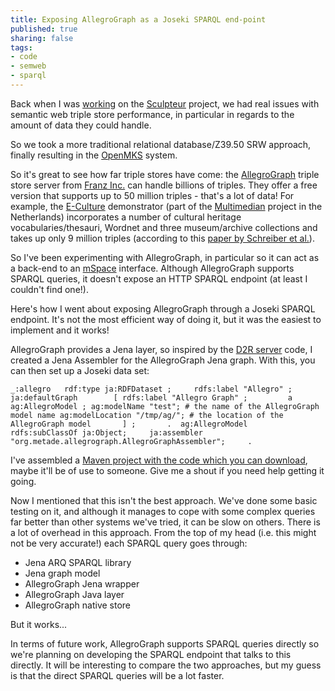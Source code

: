 ```yaml
---
title: Exposing AllegroGraph as a Joseki SPARQL end-point
published: true
sharing: false
tags:
- code
- semweb
- sparql
---
```


Back when I was [working](http://metade.org/research.html#Sculpteur) on the [Sculpteur](http://www.sculpteurweb.org) project, we had real issues with semantic web triple store performance, in particular in regards to the amount of data they could handle.

So we took a more traditional relational database/Z39.50 SRW approach, finally resulting in the [OpenMKS](http://openmks.sourceforge.net) system.

So it's great to see how far triple stores have come: the [AllegroGraph](http://www.franz.com/products/allegrograph/) triple store server from [Franz Inc.](http://www.franz.com/) can  handle billions of triples. They offer a free version that supports up to 50 million triples - that's a lot of data! For example, the [E-Culture](http://e-culture.multimedian.nl/) demonstrator (part of the [Multimedian](http://www.multimedian.nl) project in the Netherlands) incorporates a number of cultural heritage vocabularies/thesauri, Wordnet and three museum/archive collections and takes up only 9 million triples (according to this [paper by Schreiber et al.](http://www.cs.vu.nl/~guus/papers/Schreiber06a.pdf)).

So I've been experimenting with AllegroGraph, in particular so it can act as a back-end to an [mSpace](http://www.mspace.fm) interface. Although AllegroGraph supports SPARQL queries, it doesn't expose an HTTP SPARQL endpoint (at least I couldn't find one!).

Here's how I went about exposing AllegroGraph through a Joseki SPARQL endpoint. It's not the most efficient way of doing it, but it was the easiest to implement and it works!

AllegroGraph provides a Jena layer, so inspired by the [D2R server](http://sites.wiwiss.fu-berlin.de/suhl/bizer/d2r-server/) code, I created a Jena Assembler for the AllegroGraph Jena graph. With this, you can then set up a Joseki data set:

`` _:allegro   rdf:type ja:RDFDataset ;     rdfs:label "Allegro" ;     ja:defaultGraph        [ rdfs:label "Allegro Graph" ;         a ag:AllegroModel ; ag:modelName "test"; # the name of the AllegroGraph model name ag:modelLocation "/tmp/ag/"; # the location of the AllegroGraph model       ] ;       .  ag:AllegroModel     rdfs:subClassOf ja:Object;     ja:assembler "org.metade.allegrograph.AllegroGraphAssembler";     . ``

I've assembled a [Maven project with the code which you can download](http://metade.org/blog/wp-content/uploads/2007/04/allegrograph.zip "AllegroGraph - Joseki bridge"), maybe it'll be of use to someone. Give me a shout if you need help getting it going.

Now I mentioned that this isn't the best approach. We've done some basic testing on it, and although it manages to cope with some complex queries far better than other systems we've tried, it can be slow on others. There is a lot of overhead in this approach. From the top of my head (i.e. this might not be very accurate!) each SPARQL query goes through:
-  Jena ARQ SPARQL library
-  Jena graph model
-  AllegroGraph Jena wrapper
-  AllegroGraph Java layer
-  AllegroGraph native store

But it works...

In terms of future work, AllegroGraph supports SPARQL queries directly so we're planning on developing the SPARQL endpoint that talks to this directly. It will be interesting to compare the two approaches, but my guess is that the direct SPARQL queries will be a lot faster.
